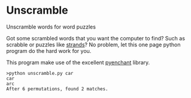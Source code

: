 # Unscramble
Unscramble words for word puzzles

Got some scrambled words that you want the computer to find? Such as scrabble or puzzles like [strands](https://www.nytimes.com/games/strands)?
No problem, let this one page python program do the hard work for you.

This program make use of the excellent [pyenchant](http://pypi.org) library.

```
>python unscramble.py car
car
arc
After 6 permutations, found 2 matches.
```
